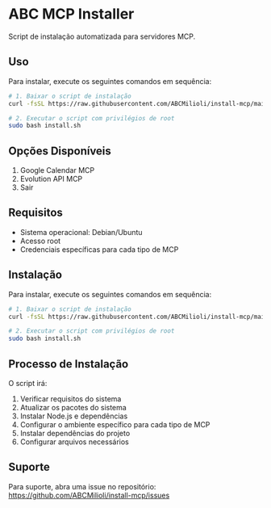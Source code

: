 # ABC MCP Installer

Script de instalação automatizada para servidores MCP.

## Uso

Para instalar, execute os seguintes comandos em sequência:

```bash
# 1. Baixar o script de instalação
curl -fsSL https://raw.githubusercontent.com/ABCMilioli/install-mcp/main/install.sh > install.sh

# 2. Executar o script com privilégios de root
sudo bash install.sh
```

## Opções Disponíveis

1. Google Calendar MCP
2. Evolution API MCP
3. Sair

## Requisitos

- Sistema operacional: Debian/Ubuntu
- Acesso root
- Credenciais específicas para cada tipo de MCP

## Instalação

Para instalar, execute os seguintes comandos em sequência:

```bash
# 1. Baixar o script de instalação
curl -fsSL https://raw.githubusercontent.com/ABCMilioli/install-mcp/main/install.sh > install.sh

# 2. Executar o script com privilégios de root
sudo bash install.sh
```

## Processo de Instalação

O script irá:

1. Verificar requisitos do sistema
2. Atualizar os pacotes do sistema
3. Instalar Node.js e dependências
4. Configurar o ambiente específico para cada tipo de MCP
5. Instalar dependências do projeto
6. Configurar arquivos necessários

## Suporte

Para suporte, abra uma issue no repositório: https://github.com/ABCMilioli/install-mcp/issues 
